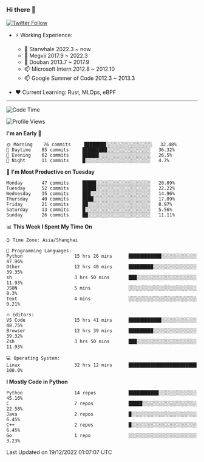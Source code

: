 ### Hi there 👋

[![Twitter Follow](https://img.shields.io/twitter/follow/tianweidut?style=social)](https://twitter.com/tianweidut)

- ⚡ Working Experience:
  - 🔭 Starwhale 2022.3 ~ now
  - 🌱 Megvii 2017.9 ~ 2022.3
  - 🌱 Douban 2013.7 ~ 2017.9
  - 📫 Microsoft Intern 2012.8 ~ 2012.10
  - 📫 Google Summer of Code 2012.3 ~ 2013.3

- ❤️ Current Learning: Rust, MLOps, eBPF

---
<!--START_SECTION:waka-->
![Code Time](http://img.shields.io/badge/Code%20Time-3%2C546%20hrs%206%20mins-blue)

![Profile Views](http://img.shields.io/badge/Profile%20Views-1-blue)

**I'm an Early 🐤** 

```text
🌞 Morning    76 commits     ████████░░░░░░░░░░░░░░░░░   32.48% 
🌆 Daytime    85 commits     █████████░░░░░░░░░░░░░░░░   36.32% 
🌃 Evening    62 commits     ██████░░░░░░░░░░░░░░░░░░░   26.5% 
🌙 Night      11 commits     █░░░░░░░░░░░░░░░░░░░░░░░░   4.7%

```
📅 **I'm Most Productive on Tuesday** 

```text
Monday       47 commits     █████░░░░░░░░░░░░░░░░░░░░   20.09% 
Tuesday      52 commits     █████░░░░░░░░░░░░░░░░░░░░   22.22% 
Wednesday    35 commits     ███░░░░░░░░░░░░░░░░░░░░░░   14.96% 
Thursday     40 commits     ████░░░░░░░░░░░░░░░░░░░░░   17.09% 
Friday       21 commits     ██░░░░░░░░░░░░░░░░░░░░░░░   8.97% 
Saturday     13 commits     █░░░░░░░░░░░░░░░░░░░░░░░░   5.56% 
Sunday       26 commits     ██░░░░░░░░░░░░░░░░░░░░░░░   11.11%

```


📊 **This Week I Spent My Time On** 

```text
⌚︎ Time Zone: Asia/Shanghai

💬 Programming Languages: 
Python                   15 hrs 26 mins      ████████████░░░░░░░░░░░░░   47.96% 
Other                    12 hrs 40 mins      █████████░░░░░░░░░░░░░░░░   39.35% 
sh                       3 hrs 50 mins       ███░░░░░░░░░░░░░░░░░░░░░░   11.93% 
JSON                     5 mins              ░░░░░░░░░░░░░░░░░░░░░░░░░   0.3% 
Text                     4 mins              ░░░░░░░░░░░░░░░░░░░░░░░░░   0.21%

🔥 Editors: 
VS Code                  15 hrs 41 mins      ████████████░░░░░░░░░░░░░   48.75% 
Browser                  12 hrs 39 mins      █████████░░░░░░░░░░░░░░░░   39.32% 
Zsh                      3 hrs 50 mins       ███░░░░░░░░░░░░░░░░░░░░░░   11.93%

💻 Operating System: 
Linux                    32 hrs 12 mins      █████████████████████████   100.0%

```

**I Mostly Code in Python** 

```text
Python                   14 repos            ███████████░░░░░░░░░░░░░░   45.16% 
C                        7 repos             █████░░░░░░░░░░░░░░░░░░░░   22.58% 
Java                     2 repos             █░░░░░░░░░░░░░░░░░░░░░░░░   6.45% 
C++                      2 repos             █░░░░░░░░░░░░░░░░░░░░░░░░   6.45% 
Go                       1 repo              ░░░░░░░░░░░░░░░░░░░░░░░░░   3.23%

```



 Last Updated on 19/12/2022 01:07:07 UTC
<!--END_SECTION:waka-->